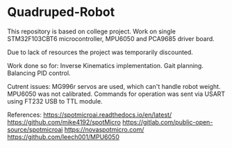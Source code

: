 # Quadruped-Robot
This repository is based on college project. Work on single STM32F103CBT6 microcontroller, MPU6050 and PCA9685 driver board.

Due to lack of resources the project was temporarily discounted.

Work done so for:
Inverse Kinematics implementation.
Gait planning.
Balancing PID control.

Cutrent issues:
MG996r servos are used, which can't handle robot weight.
MPU6050 was not calibrated.
Commands for operation was sent via USART using FT232 USB to TTL module.

References:
https://spotmicroai.readthedocs.io/en/latest/
https://github.com/mike4192/spotMicro
https://gitlab.com/public-open-source/spotmicroai
https://novaspotmicro.com/
https://github.com/leech001/MPU6050
